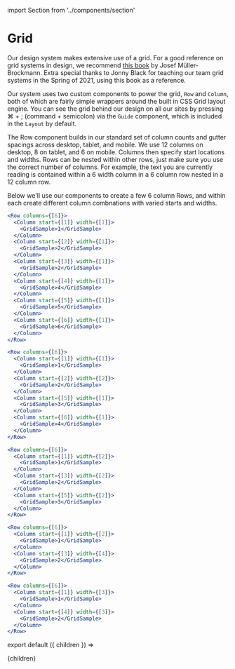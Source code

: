 import Section from '../components/section'

# Grid

Our design system makes extensive use of a grid. For a good reference on grid systems in design, we recommend [this book](https://bookshop.org/books/grid-systems-in-graphic-design-a-visual-communication-manual-for-graphic-designers-typographers-and-three-dimensional-designers/9783721201451) by Josef Müller-Brockmann. Extra special thanks to Jonny Black for teaching our team grid systems in the Spring of 2021, using this book as a reference.

Our system uses two custom components to power the grid, `Row` and `Column`, both of which are fairly simple wrappers around the built in CSS Grid layout engine. You can see the grid behind our design on all our sites by pressing ⌘ + ; (command + semicolon) via the `Guide` component, which is included in the `Layout` by default.

The Row component builds in our standard set of column counts and gutter spacings across desktop, tablet, and mobile. We use 12 columns on desktop, 8 on tablet, and 6 on mobile. Columns then specify start locations and widths. Rows can be nested within other rows, just make sure you use the correct number of columns. For example, the text you are currently reading is contained within a 6 width column in a 6 column row nested in a 12 column row.

Below we'll use our components to create a few 6 column Rows, and within each create different column combnations with varied starts and widths.

```jsx live
<Row columns={[6]}>
  <Column start={[1]} width={[1]}>
    <GridSample>1</GridSample>
  </Column>
  <Column start={[2]} width={[1]}>
    <GridSample>2</GridSample>
  </Column>
  <Column start={[3]} width={[1]}>
    <GridSample>2</GridSample>
  </Column>
  <Column start={[4]} width={[1]}>
    <GridSample>4</GridSample>
  </Column>
  <Column start={[5]} width={[1]}>
    <GridSample>5</GridSample>
  </Column>
  <Column start={[6]} width={[1]}>
    <GridSample>6</GridSample>
  </Column>
</Row>
```

```jsx live
<Row columns={[6]}>
  <Column start={[1]} width={[1]}>
    <GridSample>1</GridSample>
  </Column>
  <Column start={[2]} width={[2]}>
    <GridSample>2</GridSample>
  </Column>
  <Column start={[5]} width={[1]}>
    <GridSample>3</GridSample>
  </Column>
  <Column start={[6]} width={[1]}>
    <GridSample>4</GridSample>
  </Column>
</Row>
```

```jsx live
<Row columns={[6]}>
  <Column start={[1]} width={[2]}>
    <GridSample>1</GridSample>
  </Column>
  <Column start={[3]} width={[2]}>
    <GridSample>2</GridSample>
  </Column>
  <Column start={[5]} width={[2]}>
    <GridSample>3</GridSample>
  </Column>
</Row>
```

```jsx live
<Row columns={[6]}>
  <Column start={[1]} width={[2]}>
    <GridSample>1</GridSample>
  </Column>
  <Column start={[3]} width={[4]}>
    <GridSample>2</GridSample>
  </Column>
</Row>
```

```jsx live
<Row columns={[6]}>
  <Column start={[1]} width={[3]}>
    <GridSample>1</GridSample>
  </Column>
  <Column start={[4]} width={[3]}>
    <GridSample>2</GridSample>
  </Column>
</Row>
```

export default ({ children }) => <Section name='grid'>{children}</Section>
